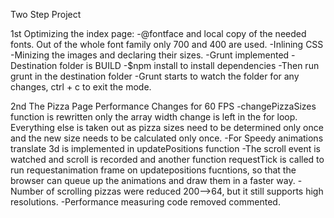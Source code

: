 Two Step Project 

1st Optimizing the index page:
-@fontface and local copy of the needed fonts. Out of the whole font family only 700 and 400 are used.
-Inlining CSS
-Minizing the images and declaring their sizes.
-Grunt implemented - Destination folder is BUILD 
	-$npm install to install dependencies
	-Then run grunt in the destination folder
	-Grunt starts to watch the folder for any changes, ctrl + c to exit the mode.


2nd The Pizza Page Performance Changes for 60 FPS
-changePizzaSizes function is rewritten only the array width change is left in the for loop. Everything else is taken out as pizza sizes need to be determined only once and the new size needs to be calculated only once.
-For Speedy animations translate 3d is implemented in updatePositions function
-The scroll event is watched and scroll is recorded and another function requestTick is called to run requestanimation frame on updatepositions fucntions, so that the browser can queue up the animations and draw them in a faster way. 
-Number of scrolling pizzas were reduced 200-->64, but it still supports high resolutions. 
-Performance measuring code removed commented.

